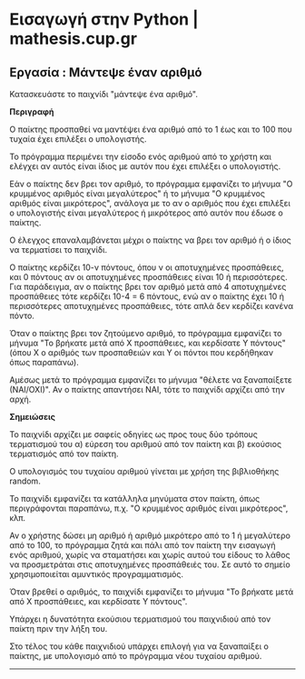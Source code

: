 Εισαγωγή στην Python | mathesis.cup.gr
===================

Εργασία : Μάντεψε έναν αριθμό
------------- 

Κατασκευάστε το παιχνίδι "μάντεψε ένα αριθμό".

**Περιγραφή**

Ο παίκτης προσπαθεί να μαντέψει ένα αριθμό από το 1 έως και το 100 που τυχαία έχει επιλέξει ο υπολογιστής.

Το πρόγραμμα περιμένει την είσοδο ενός αριθμού από το χρήστη και ελέγχει αν αυτός είναι ίδιος με αυτόν που έχει επιλέξει ο υπολογιστής.

Εάν ο παίκτης δεν βρει τον αριθμό, το πρόγραμμα εμφανίζει το μήνυμα "Ο κρυμμένος αριθμός είναι μεγαλύτερος" ή το μήνυμα "Ο κρυμμένος αριθμός είναι μικρότερος", ανάλογα με το αν ο αριθμός που έχει επιλέξει ο υπολογιστής είναι μεγαλύτερος ή μικρότερος από αυτόν που έδωσε ο παίκτης.

Ο έλεγχος επαναλαμβάνεται μέχρι ο παίκτης να βρει τον αριθμό ή ο ίδιος να τερματίσει το παιχνίδι.

Ο παίκτης κερδίζει 10-ν πόντους, όπου ν οι αποτυχημένες προσπάθειες, και 0 πόντους αν οι αποτυχημένες προσπάθειες είναι 10 ή περισσότερες. Για παράδειγμα, αν ο παίκτης βρει τον αριθμό μετά από 4 αποτυχημένες προσπάθειες τότε κερδίζει 10-4 = 6 πόντους, ενώ αν ο παίκτης έχει 10 ή περισσότερες αποτυχημένες προσπάθειες, τότε απλά δεν κερδίζει κανένα πόντο.

Όταν ο παίκτης βρει τον ζητούμενο αριθμό, το πρόγραμμα εμφανίζει το μήνυμα "Το βρήκατε μετά από Χ προσπάθειες, και κερδίσατε Υ πόντους" (όπου Χ ο αριθμός των προσπαθειών και Υ οι πόντοι που κερδήθηκαν όπως παραπάνω). 

Αμέσως μετά το πρόγραμμα εμφανίζει το μήνυμα "θέλετε να ξαναπαίξετε (ΝΑΙ/ΟΧΙ)". Αν ο παίκτης απαντήσει ΝΑΙ, τότε το παιχνίδι αρχίζει από την αρχή.

**Σημειώσεις**

Το παιχνίδι αρχίζει με σαφείς οδηγίες ως προς τους δύο τρόπους τερματισμού του α) εύρεση του αριθμού από τον παίκτη και β) εκούσιος τερματισμός από τον παίκτη.

Ο υπολογισμός του τυχαίου αριθμού γίνεται με χρήση της βιβλιοθήκης random.

To παιχνίδι εμφανίζει τα κατάλληλα μηνύματα στον παίκτη, όπως περιγράφονται παραπάνω, π.χ. "Ο κρυμμένος αριθμός είναι μικρότερος", κλπ.

Αν ο χρήστης δώσει μη αριθμό ή αριθμό μικρότερο από το 1 ή μεγαλύτερο από το 100, το πρόγραμμα ζητά και πάλι από τον παίκτη την εισαγωγή ενός αριθμού, χωρίς να σταματήσει και χωρίς αυτού του είδους το λάθος να προσμετράται στις αποτυχημένες προσπάθειές του. Σε αυτό το σημείο χρησιμοποιείται αμυντικός προγραμματισμός. 

Όταν βρεθεί ο αριθμός, το παιχνίδι εμφανίζει το μήνυμα "Το βρήκατε μετά από Χ προσπάθειες, και κερδίσατε Υ πόντους".

Υπάρχει η δυνατότητα εκούσιου τερματισμού του παιχνιδιού από τον παίκτη πριν την λήξη του.

Στο τέλος του κάθε παιχνιδιού υπάρχει επιλογή για να ξαναπαίξει ο παίκτης, με υπολογισμό από το πρόγραμμα νέου τυχαίου αριθμού.

----------
